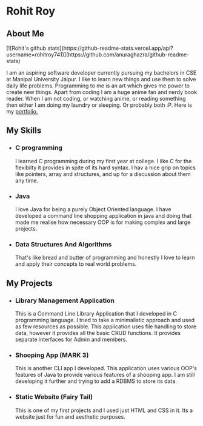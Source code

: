 <h1>Rohit Roy</h1>
<h2>About Me</h2>
[![Rohit's github stats](https://github-readme-stats.vercel.app/api?username=rohitroy741)](https://github.com/anuraghazra/github-readme-stats)
<p>I am an aspiring software developer currently pursuing my bachelors in CSE at Manipal University Jaipur.
  I like to learn new things and use them to solve daily life problems. Programming to me is an art which gives me power to create
  new things. Apart from coding I am a huge anime fan and nerdy book reader. When I am not coding, or watching anime, or reading something then either I am
  doing my laundry or sleeping. Or probably both :P. Here is my <a href="https://rohitroy741.github.io/RohitRoy741/">portfolio.</a></p>
<h2>My Skills</h2>
<ul>
  <li>
    <h3>C programming</h3>
    <p>I learned C programming during my first year at college. I like C for the flexibilty it provides in spite of its hard syntax. I hav a nice grip on topics like pointers,             array and structures, and up for a discussion about them any time.</p>
  </li>
  <li>
    <h3>Java</h3>
    <p>I love Java for being a purely Object Oriented language. I have developed a command line shopping application in java and doing that made me realise how necessary OOP is for making complex and large projects.</p>
  </li>
  <li>
    <h3>Data Structures And Algorithms</h3>
    <p> That's like bread and butter of programming and honestly I love to learn and apply their concepts to real world problems.</p>
  </li>
  </ul>
  <h2>My Projects</h2>
<ul>
  <li>
    <h3>Library Management Application</h3>
    <p>This is a Command Line Library Application that I developed in C programming language. I tried to take a minimalistic approach and used as few resources as possible. This application uses file handling to store data, however it provides all the basic CRUD functions. It provides separate interfaces for Admin and members.</p>
  </li>
  <li>
    <h3>Shooping App (MARK 3)</h3>
    <p>This is another CLI app I developed. This application uses various OOP's features of Java to provide various features of a shooping app. I am still developing it further and trying to add a RDBMS to store its data.</p>
  </li>
  <li>
    <h3>Static Website (Fairy Tail)</h3>
    <p> This is one of my first projects and I used just HTML and CSS in it. Its a website just for fun and aesthetic purposes.</p>
  </li>
